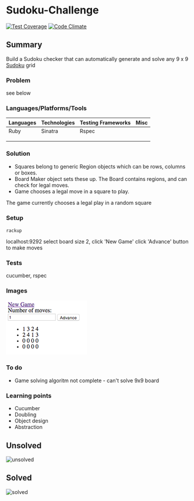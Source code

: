 # Sudoku-Challenge

[![Test Coverage](https://codeclimate.com/github/chandley/Sudoku-Challenge/badges/coverage.svg)](https://codeclimate.com/github/chandley/Sudoku-Challenge)
[![Code Climate](https://codeclimate.com/github/chandley/Sudoku-Challenge/badges/gpa.svg)](https://codeclimate.com/github/chandley/Sudoku-Challenge)

## Summary

Build a Sudoku checker that can automatically generate and solve any 9 x 9 [Sudoku](http://en.wikipedia.org/wiki/Sudoku) grid

### Problem

see below

### Languages/Platforms/Tools

| Languages | Technologies  | Testing Frameworks| Misc
| :-------------------------------------------- |:--------------|:-----------|:----|
| Ruby      |  Sinatra      | Rspec             |               |
|           |               |                   |               |
|           |               |                   |  
|           |               |

### Solution

* Squares belong to generic Region objects which can be rows, columns or boxes. 
* Board Maker object sets these up. The Board contains regions, and can check for legal moves. 
* Game chooses a legal move in a square to play.

The game currently chooses a legal play in a random square

### Setup
```
rackup
```
localhost:9292
select board size 2, click 'New Game'
click 'Advance' button to make moves

### Tests

cucumber, rspec

### Images

![board](/public/img/board2.png)

### To do

* Game solving algoritm not complete - can't solve 9x9 board


### Learning points

* Cucumber
* Doubling
* Object design
* Abstraction



## Unsolved

![unsolved](/public/img/sudoku_unsolved.png)

## Solved

![solved](/public/img/sudoku_solved.png)


